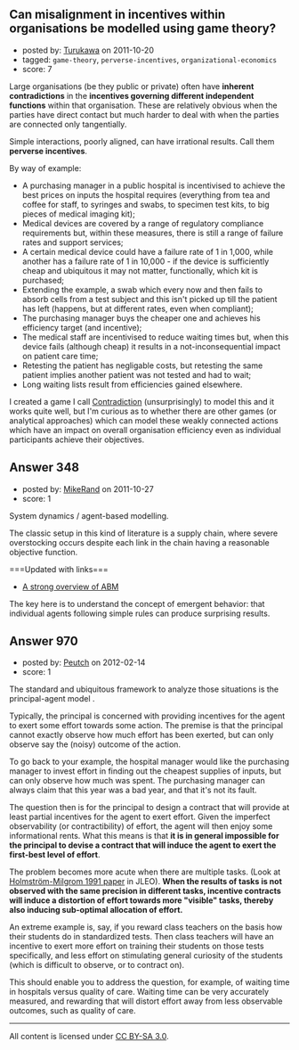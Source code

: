 ## Can misalignment in incentives within organisations be modelled using game theory?

- posted by: [Turukawa](https://stackexchange.com/users/-1/48-turukawa) on 2011-10-20
- tagged: `game-theory`, `perverse-incentives`, `organizational-economics`
- score: 7

Large organisations (be they public or private) often have **inherent contradictions** in the **incentives governing different independent functions** within that organisation.  These are relatively obvious when the parties have direct contact but much harder to deal with when the parties are connected only tangentially.

Simple interactions, poorly aligned, can have irrational results.  Call them **perverse incentives**.

By way of example:

 - A purchasing manager in a public hospital is incentivised to achieve the best prices on inputs the hospital requires (everything from tea and coffee for staff, to syringes and swabs, to specimen test kits, to big pieces of medical imaging kit);
 - Medical devices are covered by a range of regulatory compliance requirements but, within these measures, there is still a range of failure rates and support services;
 - A certain medical device could have a failure rate of 1 in 1,000, while another has a failure rate of 1 in 10,000 - if the device is sufficiently cheap and ubiquitous it may not matter, functionally, which kit is purchased;
 - Extending the example, a swab which every now and then fails to absorb cells from a test subject and this isn't picked up till the patient has left (happens, but at different rates, even when compliant);
 - The purchasing manager buys the cheaper one and achieves his efficiency target (and incentive);
 - The medical staff are incentivised to reduce waiting times but, when this device fails (although cheap) it results in a not-inconsequential impact on patient care time;
 - Retesting the patient has negligable costs, but retesting the same patient implies another patient was not tested and had to wait;
 - Long waiting lists result from efficiencies gained elsewhere.

I created a game I call [Contradiction][1] (unsurprisingly) to model this and it works quite well, but I'm curious as to whether there are other games (or analytical approaches) which can model these weakly connected actions which have an impact on overall organisation efficiency even as individual participants achieve their objectives.


  [1]: http://www.whythawk.com/ideas/contradiction-when-bad-systems-ruin-good-people.html


## Answer 348

- posted by: [MikeRand](https://stackexchange.com/users/-1/45-mikerand) on 2011-10-27
- score: 1

<p>System dynamics / agent-based modelling.</p>

<p>The classic setup in this kind of literature is a supply chain, where severe overstocking occurs despite each link in the chain having a reasonable objective function.</p>

<p>===Updated with links===</p>

<ul>
<li><a href="http://www.informs-sim.org/wsc06papers/008.pdf" rel="nofollow">A strong overview of ABM</a></li>
</ul>

<p>The key here is to understand the concept of emergent behavior: that individual agents following simple rules can produce surprising results.</p>



## Answer 970

- posted by: [Peutch](https://stackexchange.com/users/-1/674-peutch) on 2012-02-14
- score: 1

<p>The standard and ubiquitous framework to analyze those situations is the principal-agent model .</p>

<p>Typically, the principal is concerned with providing incentives for the agent to exert some effort towards some action. The premise is that the principal cannot exactly observe how much effort has been exerted, but can only observe say the (noisy) outcome of the action.</p>

<p>To go back to your example, the hospital manager would like the purchasing manager to invest effort in finding out the cheapest supplies of inputs, but can only observe how much was spent. The purchasing manager can always claim that this year was a bad year, and that it's not its fault.</p>

<p>The question then is for the principal to design a contract that will provide at least partial incentives for the agent to exert effort. Given the imperfect observability (or contractibility) of effort, the agent will then enjoy some informational rents. What this means is that <strong>it is in general impossible for the principal to devise a contract that will induce the agent to exert the first-best level of effort</strong>.</p>

<p>The problem becomes more acute when there are multiple tasks. (Look at <a href="http://jleo.oxfordjournals.org/content/7/special_issue/24.full.pdf+html" rel="nofollow">Holmström-Milgrom 1991 paper</a> in JLEO). <strong>When the results of tasks is not observed with the same precision in different tasks, incentive contracts will induce a distortion of effort towards more "visible" tasks, thereby also inducing sub-optimal allocation of effort.</strong></p>

<p>An extreme example is, say, if you reward class teachers on the basis how their students do in standardized tests. Then class teachers will have an incentive to exert more effort on training their students on those tests specifically, and less effort on stimulating general curiosity of the students (which is difficult to observe, or to contract on).</p>

<p>This should enable you to address the question, for example, of waiting time in hospitals versus quality of care. Waiting time can be very accurately measured, and rewarding that will distort effort away from less observable outcomes, such as quality of care.</p>




---

All content is licensed under [CC BY-SA 3.0](https://creativecommons.org/licenses/by-sa/3.0/).

